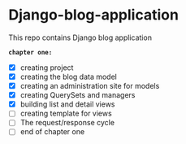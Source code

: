 # Django-blog-application

This repo contains Django blog application

**`chapter one:`**

- [x] creating project
- [x] creating the blog data model
- [x] creating an administration site for models
- [x] creating QuerySets and managers
- [x] building list and detail views
- [ ] creating template for views
- [ ] The request/response cycle
- [ ] end of chapter one
